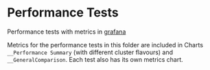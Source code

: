 # Performance Tests

Performance tests with metrics in [grafana](https://alchemy-dashboard.containers.cloud.ibm.com/stage/performance/grafana/)

Metrics for the performance tests in this folder are included in Charts `__Performance Summary` (with different cluster flavours) and `__GeneralComparison`.  Each test also has its own metrics chart.

